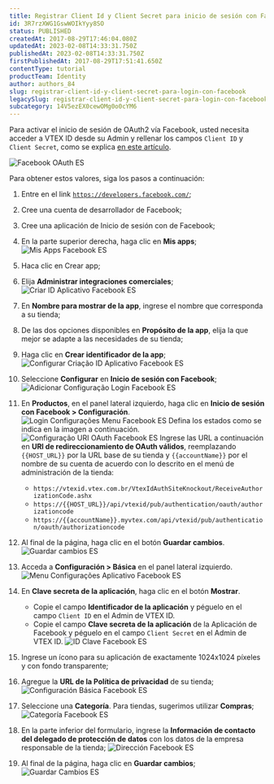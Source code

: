 ```yaml
---
title: Registrar Client Id y Client Secret para inicio de sesión con Facebook
id: 3R7rzXWG1GswWOIkYyy8SO
status: PUBLISHED
createdAt: 2017-08-29T17:46:04.080Z
updatedAt: 2023-02-08T14:33:31.750Z
publishedAt: 2023-02-08T14:33:31.750Z
firstPublishedAt: 2017-08-29T17:51:41.650Z
contentType: tutorial
productTeam: Identity
author: authors_84
slug: registrar-client-id-y-client-secret-para-login-con-facebook
legacySlug: registrar-client-id-y-client-secret-para-login-con-facebook
subcategory: 14V5ezEX0cewOMg0o0cYM6
---
```


Para activar el inicio de sesión de OAuth2 vía Facebook, usted necesita acceder a VTEX ID desde su Admin y rellenar los campos `Client ID` y `Client Secret`, como se explica [en este artículo](/pt/tutorial/integracao-google-e-facebook-para-login).

![Facebook OAuth ES](https://images.ctfassets.net/alneenqid6w5/2mWEocn4zdG0BJVMaujzk8/ffc13a1eb81a285feea15e78a72342b9/facebook_ES.png)

Para obtener estos valores, siga los pasos a continuación:

1. Entre en el link [`https://developers.facebook.com/`](https://developers.facebook.com/);
2. Cree una cuenta de desarrollador de Facebook;
3. Cree una aplicación de Inicio de sesión con de Facebook;
4. En la parte superior derecha, haga clic en __Mis apps__;
 ![Mis Apps Facebook ES](https://images.ctfassets.net/alneenqid6w5/2XUFbJ20Z1Op022DLzNru7/7f96fc5e36e1f32d338d8f3cad63b2d8/Meus_Aplicativos_Facebook_ES.png)
5. Haca clic en Crear app;
6. Elija __Administrar integraciones comerciales__;  
    ![Criar ID Aplicativo Facebook ES](https://images.ctfassets.net/alneenqid6w5/4nEHH7m3rzaIjNyXCS7jwQ/db4a8fc8aec751ce1ed1c7e89c1c9407/Facebook_Login_App_Type_ES.png)
7. En __Nombre para mostrar de la app__, ingrese el nombre que corresponda a su tienda;
8. De las dos opciones disponibles en __Propósito de la app__, elija la que mejor se adapte a las necesidades de su tienda;
9. Haga clic en __Crear identificador de la app__;
    ![Configurar Criação ID Aplicativo Facebook ES](https://images.ctfassets.net/alneenqid6w5/aJ4qEYEBdQXp3IkQwcwBe/d1b7193d89c798ea761aa8f533624930/App_details_ES.png)
10. Seleccione __Configurar__ en __Inicio de sesión con Facebook__;
    ![Adicionar Configuração Login Facebook ES](https://images.ctfassets.net/alneenqid6w5/4Kz42ev7FSm0uEYIYwQ8C8/369bbf953861b544ab04c86e6e3d7d87/add_products_ES.png)
11. En __Productos__, en el panel lateral izquierdo, haga clic en __Inicio de sesión con Facebook > Configuración__.
    ![Login Configurações Menu Facebook ES](https://images.ctfassets.net/alneenqid6w5/7CosZB53qkywCS1NG3Cj0r/04980ce0595cfcbe1dc4d392236a42ee/menu_configura____es_ES.png)
    Defina los estados como se indica en la imagen a continuación.
    ![Configuração URI OAuth Facebook ES](https://images.ctfassets.net/alneenqid6w5/5Y82HZJjF3ZDIVE5WD4Lvt/1e318e6f8fb6c7465445f7c25fddf883/configuracoes_Oauth_ES.png)
    Ingrese las URL a continuación en __URI de redireccionamiento de OAuth válidos__, reemplazando `{{HOST_URL}}` por la URL base de su tienda y `{{accountName}}` por el nombre de su cuenta de acuerdo con lo descrito en el menú de administración de la tienda:
    - `https://vtexid.vtex.com.br/VtexIdAuthSiteKnockout/ReceiveAuthorizationCode.ashx`
    - `https://{{HOST_URL}}/api/vtexid/pub/authentication/oauth/authorizationcode`
    - `https://{{accountName}}.myvtex.com/api/vtexid/pub/authentication/oauth/authorizationcode`

12. Al final de la página, haga clic en el botón __Guardar cambios__.
    ![Guardar cambios ES](https://images.ctfassets.net/alneenqid6w5/6xrSjyVnjTdpMwK6mmg7qQ/efeb20d6725434cede246d12262f18f7/Salvar_Altera____es_ES.png)

13. Acceda a __Configuración > Básica__ en el panel lateral izquierdo.
    ![Menu Configurações Aplicativo Facebook ES](https://images.ctfassets.net/alneenqid6w5/2hW7fOAt85ErH30RUI9KLA/43d7a90387cae90c6083b60a27cad765/menu_configura____es_b__sica_ES.png)

14. En __Clave secreta de la aplicación__, haga clic en el botón __Mostrar__.
    - Copie el campo __Identificador de la aplicación__ y péguelo en el campo `Client ID` en el Admin de VTEX ID.
    - Copie el campo __Clave secreta de la aplicación__ de la Aplicación de Facebook y péguelo en el campo `Client Secret` en el Admin de VTEX ID.
    ![ID Clave Facebook ES](https://images.ctfassets.net/alneenqid6w5/1kQRsAhb9kEaXHgIzIm4ba/52d539cc7b482efc811c229213348700/ID_Chave_Facebook_ES.png)

15. Ingrese un ícono para su aplicación de exactamente 1024x1024 píxeles y con fondo transparente;
16. Agregue la __URL de la Política de privacidad__ de su tienda;
    ![Configuración Básica Facebook ES](https://images.ctfassets.net/alneenqid6w5/66rxFKyvG7eCptwC7BdSWT/bf35bc1ed1326cb9f798f5c98a5a73a7/Configura____o_B__sica_Facebook_ES.png)
17. Seleccione una __Categoría__. Para tiendas, sugerimos utilizar __Compras__;
    ![Categoría Facebook ES](https://images.ctfassets.net/alneenqid6w5/20X5DqI7WEuGwksOO6cMS2/d33b98069ae6e0aee3888c173a524f3b/Categoria_Facebook_ES.png)
18. En la parte inferior del formulario, ingrese la __Información de contacto del delegado de protección de datos__ con los datos de la empresa responsable de la tienda;
    ![Dirección Facebook ES](https://images.ctfassets.net/alneenqid6w5/3TenJ8YunJ6gFRs0aZQkp7/81405fa9f3849e91bea5363f3a6ce239/Endere__o_Facebook_ES.png)
19. Al final de la página, haga clic en __Guardar cambios__;
    ![Guardar Cambios ES](https://images.ctfassets.net/alneenqid6w5/6xrSjyVnjTdpMwK6mmg7qQ/efeb20d6725434cede246d12262f18f7/Salvar_Altera____es_ES.png)
